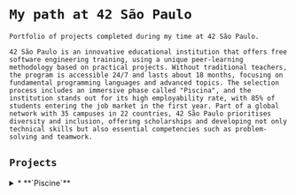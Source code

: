 # **`My path at 42 São Paulo`**

`Portfolio of projects completed during my time at 42 São Paulo.`

`42 São Paulo is an innovative educational institution that offers free software engineering training, using a unique peer-learning methodology based on practical projects. Without traditional teachers, the program is accessible 24/7 and lasts about 18 months, focusing on fundamental programming languages and advanced topics. The selection process includes an immersive phase called "Piscina", and the institution stands out for its high employability rate, with 85% of students entering the job market in the first year. Part of a global network with 35 campuses in 22 countries, 42 São Paulo prioritises diversity and inclusion, offering scholarships and developing not only technical skills but also essential competencies such as problem-solving and teamwork.`

## **`Projects`**
<details>
  <summary>
* **`Piscine`**
  </summary>
  `The Piscine is arguably the most crucial part of the 42 selection process, where we undertake a variety of projects, starting with the shell and progressing to tasks using the C programming language.`  
* [`Shell 00`](https://github.com/vinislima/42sp_piscine_shell00)

  `The main shell commands covered in the Shell 01 project are:`

* **`id`** `- Identifies the groups of a specified user and lists them in an organised format.`  
* **`find`** `- Locates files based on specific criteria, such as extensions, and displays their names formatted.`  
* **`ls`** `- Lists files and directories, often used to filter lines or create customised outputs.`  
* **`ifconfig or ip`** `- Retrieves the machine's MAC addresses.`  
* **`cat`** `- Displays and manipulates text files, used for transforming, sorting, or filtering content.`  
* **`Redirections and pipes`** `(|, >): Allow combining commands, saving outputs, or modifying information, such as in sorting or calculations (various exercises).`

  `The "Shell 00" project, part of the 42 school C programming curriculum, introduces students to Unix shell scripting. The exercises progressively cover fundamental concepts, such as file permissions, basic shell commands, and scripting practices. Tasks include creating specific file outputs, working with Git commands, manipulating file systems, and writing scripts to automate operations like cleaning temporary files or identifying ignored files in a repository. The project emphasises meticulous attention to detail and peer-based evaluations, ensuring collaborative learning and mastery of shell programming basics.`

* [`Shell 01`](https://github.com/vinislima/42sp_piscine_shell01)

  `The main shell commands introduced in the Shell 01 project are:`

* **`id`** `- Retrieves the groups associated with a specific user and formats them as a comma-separated list.`  
* **`find`** `- Searches the current directory and its subdirectories for files meeting certain criteria, such as .sh file extensions, and extracts their names without extensions.`  
* **`wc`** `and find - Combined to count files and directories recursively within a directory tree.`  
* **`ifconfig or ip`** `- Extracts and displays the MAC addresses of network interfaces.`  
* **`Complex file handling`** `- Creates files with unconventional names, testing the ability to handle special characters.`  
* **`ls with filters`** `- Skips every other line in directory listings to filter output.`  
* **`cat, sort, and pipes`** `- Combines commands to manipulate and transform text files, such as reversing and sorting logins in specific ranges.`

  `The "Shell 01" project from the 42 school focuses on advanced shell scripting skills. It consists of exercises that develop proficiency in Unix commands and scripting logic, such as listing user groups, finding and counting files, extracting MAC addresses, and manipulating text output. Students are also challenged with creative tasks, like creating files with specific names and performing arithmetic operations using custom numeral systems. The project emphasises careful problem-solving, strict syntax adherence, and collaboration among peers while reinforcing core shell scripting concepts.`

* [`C 00`](https://github.com/vinislima/42sp_piscine_c00)

  `This project serves as an introduction to fundamental C programming concepts, focusing on loops, conditionals, recursion, and adhering to coding standards.`

* **`ft_putchar`** `- Outputs a single character using the write function, providing a basic understanding of low-level character handling.`  
* **`ft_print_alphabet`** `- Displays the lowercase alphabet in ascending order, introducing loops and sequential character manipulation.`  
* **`ft_print_reverse_alphabet`** `- Outputs the lowercase alphabet in descending order, building on previous logic with reversed sequences.`  
* **`ft_print_numbers`** `- Prints all digits (0-9) in ascending order, reinforcing loop structures and number handling.`  
* **`ft_is_negative`** `- Outputs 'N' for negative integers and 'P' for positive or zero, introducing conditional statements and integer evaluation.`  
* **`ft_print_comb`** `- Displays all unique combinations of three different digits in ascending order, teaching nested loops and formatting.`  
* **`ft_print_comb2`** `- Outputs all combinations of two numbers (00 to 99) in ascending order, showcasing nested loops and paired number formatting.`  
* **`ft_putnbr`** `- Prints an integer, including handling edge cases like the minimum and maximum values for int, emphasising recursion and formatting.`  
* **`ft_print_combn`** `- Outputs all combinations of n digits (1 ≤ n ≤ 9) in ascending order, requiring advanced iteration and condition checks.`

  `The "C 00" project introduces foundational programming concepts in C, targeting beginners. The exercises focus on creating basic functions, such as printing characters, numbers, and combinations of digits, adhering to strict coding norms. Tasks include writing functions to display the alphabet in various orders, checking number signs, and generating formatted outputs like number combinations. The project uses the write function exclusively, ensuring a low-level understanding of output handling. It aims to instil discipline coding habits and a grasp of fundamental programming logic while encouraging collaborative learning and peer evaluation.`

* [`C 01`](https://github.com/vinislima/42sp_piscine_c01)

  `This project covers the topic of module C 01 from the 42 C Piscine, a series of programming exercises in C. It includes general instructions, an introduction to the subject, and a set of tasks focused on pointer and array manipulation.`

* **`ft_ft`** `- Takes a pointer to an int as a parameter and assigns the value 42 to the pointed int.`  
* **`ft_ultimate_ft`** `- Takes a pointer to multiple pointers (int), and assigns the value 42 to the pointed int.`  
* **`ft_swap`** `- Takes two pointers to int and swaps the values of the two integers.`  
* **`ft_div_mod`** `- Takes two integer values (a and b) and two pointers to int (div and mod). It divides a by b, storing the quotient in div and the remainder in mod.`  
* **`ft_ultimate_div_mod`** `- Takes two pointers to int (a and b). It divides the value of a by that of b, storing the quotient in a and the remainder in b.`  
* **`ft_putstr`** `- Takes a pointer to a char (string) and displays the string to standard output.`  
* **`ft_strlen`** `- Takes a pointer to a char (string) and returns the number of characters in the string.`  
* **`ft_rev_int_tab`** `- Takes a pointer to an int and the size of an array, and reverses the order of the elements in the array.`  
* **`ft_sort_int_tab`** `- Takes a pointer to an int and the size of an array, and sorts the array in ascending order.`

  `This set of exercises focuses on fundamental pointer and array manipulation concepts in C, aiming to strengthen students' understanding of pointer operations. Each task requires implementing a function without using external functions, except for the write function in the string display exercise. The exercises cover tasks such as assigning values to integers via pointers, swapping values between integers using pointers, performing mathematical operations (division and modulus) with results stored in pointers, handling strings including displaying and counting characters, and reversing and sorting integer arrays. Students are required to submit their code files as per the specifications of each exercise.`
</details>

